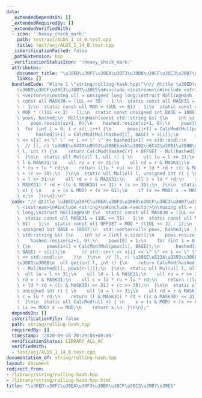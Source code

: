 ```yaml
---
data:
  _extendedDependsOn: []
  _extendedRequiredBy: []
  _extendedVerifiedWith:
  - icon: ':heavy_check_mark:'
    path: test/aoj/ALDS_1_14_B.test.cpp
    title: test/aoj/ALDS_1_14_B.test.cpp
  _isVerificationFailed: false
  _pathExtension: hpp
  _verificationStatusIcon: ':heavy_check_mark:'
  attributes:
    document_title: "\u30ED\u30FC\u30EA\u30F3\u30B0\u30CF\u30C3\u30B7\u30E5"
    links: []
  bundledCode: "#line 1 \"string/rolling-hash.hpp\"\n// @title \u30ED\u30FC\u30EA\u30F3\
    \u30B0\u30CF\u30C3\u30B7\u30E5\n#include <iostream>\n#include <string>\n#include\
    \ <vector>\n\nusing ull = unsigned long long;\nstruct RollingHash {\n  static\
    \ const ull MASK30 = (1UL << 30) - 1;\n  static const ull MASK31 = (1UL << 31)\
    \ - 1;\n  static const ull MOD = (1UL << 61) - 1;\n  static const ull OFFSET =\
    \ MOD * ((1UL << 3) - 1);\n  static const unsigned int BASE = 10007;\n  std::vector<ull>\
    \ pows, hashed;\n  RollingHash(const std::string &s) {\n    int sz = (int) s.size();\n\
    \    pows.resize(sz+1, 0);\n    hashed.resize(sz+1, 0);\n    pows[0] = 1;\n  \
    \  for (int i = 0; i < sz; i++) {\n      pows[i+1] = CalcMod(Mul(pows[i], BASE));\n\
    \      hashed[i+1] = CalcMod(Mul(hashed[i], BASE) + s[i]);\n      // std::cerr\
    \ << s[i] << \" \" << i << \" \" << hashed[i+1] << std::endl;\n    }\n  }\n\n\
    \  // [l, r) \u306E\u533A\u9593\u306Ehash\u3092\u6C42\u3081\u308B\n  ull get(int\
    \ l, int r) {\n    return CalcMod(hashed[r] + OFFSET - Mul(hashed[l], pows[r-l]));\n\
    \  }\n\n  static ull Mul(ull l, ull r) { \n    ull lu = l >> 31;\n    ull ld =\
    \ l & MASK31;\n    ull ru = r >> 31;\n    ull rd = r & MASK31;\n    ull c = ld\
    \ * ru + lu * rd;\n    return ((lu * ru) << 1) + ld * rd + ((c & MASK30) << 31)\
    \ + (c >> 30);\n  }\n\n  static ull Mul(ull l, unsigned int r) { \n    ull lu\
    \ = l >> 31;\n    ull rd = r & MASK31;\n    ull c = lu * rd;\n    return (l &\
    \ MASK31) * rd + ((c & MASK30) << 31) + (c >> 30);\n  }\n\n  static ull CalcMod(ull\
    \ x) { \n    x = (x & MOD) + (x >> 61);\n    if (x >= MOD) x -= MOD;\n    return\
    \ x;\n  }\n\n};\n"
  code: "// @title \u30ED\u30FC\u30EA\u30F3\u30B0\u30CF\u30C3\u30B7\u30E5\n#include\
    \ <iostream>\n#include <string>\n#include <vector>\n\nusing ull = unsigned long\
    \ long;\nstruct RollingHash {\n  static const ull MASK30 = (1UL << 30) - 1;\n\
    \  static const ull MASK31 = (1UL << 31) - 1;\n  static const ull MOD = (1UL <<\
    \ 61) - 1;\n  static const ull OFFSET = MOD * ((1UL << 3) - 1);\n  static const\
    \ unsigned int BASE = 10007;\n  std::vector<ull> pows, hashed;\n  RollingHash(const\
    \ std::string &s) {\n    int sz = (int) s.size();\n    pows.resize(sz+1, 0);\n\
    \    hashed.resize(sz+1, 0);\n    pows[0] = 1;\n    for (int i = 0; i < sz; i++)\
    \ {\n      pows[i+1] = CalcMod(Mul(pows[i], BASE));\n      hashed[i+1] = CalcMod(Mul(hashed[i],\
    \ BASE) + s[i]);\n      // std::cerr << s[i] << \" \" << i << \" \" << hashed[i+1]\
    \ << std::endl;\n    }\n  }\n\n  // [l, r) \u306E\u533A\u9593\u306Ehash\u3092\u6C42\
    \u3081\u308B\n  ull get(int l, int r) {\n    return CalcMod(hashed[r] + OFFSET\
    \ - Mul(hashed[l], pows[r-l]));\n  }\n\n  static ull Mul(ull l, ull r) { \n  \
    \  ull lu = l >> 31;\n    ull ld = l & MASK31;\n    ull ru = r >> 31;\n    ull\
    \ rd = r & MASK31;\n    ull c = ld * ru + lu * rd;\n    return ((lu * ru) << 1)\
    \ + ld * rd + ((c & MASK30) << 31) + (c >> 30);\n  }\n\n  static ull Mul(ull l,\
    \ unsigned int r) { \n    ull lu = l >> 31;\n    ull rd = r & MASK31;\n    ull\
    \ c = lu * rd;\n    return (l & MASK31) * rd + ((c & MASK30) << 31) + (c >> 30);\n\
    \  }\n\n  static ull CalcMod(ull x) { \n    x = (x & MOD) + (x >> 61);\n    if\
    \ (x >= MOD) x -= MOD;\n    return x;\n  }\n\n};"
  dependsOn: []
  isVerificationFile: false
  path: string/rolling-hash.hpp
  requiredBy: []
  timestamp: '2020-09-16 20:29:05+09:00'
  verificationStatus: LIBRARY_ALL_AC
  verifiedWith:
  - test/aoj/ALDS_1_14_B.test.cpp
documentation_of: string/rolling-hash.hpp
layout: document
redirect_from:
- /library/string/rolling-hash.hpp
- /library/string/rolling-hash.hpp.html
title: "\u30ED\u30FC\u30EA\u30F3\u30B0\u30CF\u30C3\u30B7\u30E5"
---
```

